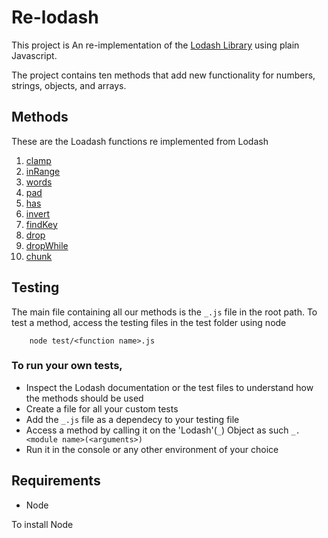Re-lodash
=
This project is An re-implementation of the [Lodash Library](https://lodash.com/docs/4.17.15) using plain Javascript.

The project contains ten methods that add new functionality for numbers, strings, objects, and arrays.

## Methods

These are the Loadash functions re implemented from Lodash

1. [clamp](https://lodash.com/docs/4.17.15#clamp)
2. [inRange](https://lodash.com/docs/4.17.15#inRange)
3. [words](https://lodash.com/docs/4.17.15#words)
4. [pad](https://lodash.com/docs/4.17.15#pad)
5. [has](https://lodash.com/docs/4.17.15#has)
6. [invert](https://lodash.com/docs/4.17.15#invert)
7. [findKey](https://lodash.com/docs/4.17.15#findKey)
8. [drop](https://lodash.com/docs/4.17.15#drop)
9. [dropWhile](https://lodash.com/docs/4.17.15#dropWhile)
10. [chunk](https://lodash.com/docs/4.17.15#chunk)

## Testing
The main file containing all our methods is the `_.js` file in the root path. To test a method, access the testing files in the test folder using node

```
	node test/<function name>.js
```

### To run your own tests, 

* Inspect the Lodash documentation or the test files to understand how the methods should be used
* Create a file for all your custom tests
* Add the `_.js` file as a dependecy to your testing file
* Access a method by calling it on the 'Lodash'(`_`) Object as such `_.<module name>(<arguments>)`
* Run it in the console or any other environment of your choice


## Requirements
* Node

To install Node


